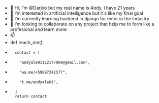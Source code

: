 - 👋 Hi, I’m @Darjiro but my real name is Andy, i have 21 years
- 👀 I’m interested in artificial intelligence but it´s like my final goal
- 🌱 I’m currently learning backend in django for enter in the industry
- 💞️ I’m looking to collaborate on any project that help me to form like a profesional and learn more
- 📫 
- def reach_me():
-       contact = [
-         "andyale01122177069@gmail.com",
-         "wa.me/+59897242577",
-         "t.me/andyale01",
-       ] 
        return contact
<!---
Darjiro/Darjiro is a ✨ special ✨ repository because its `README.md` (this file) appears on your GitHub profile.
You can click the Preview link to take a look at your changes.
--->
